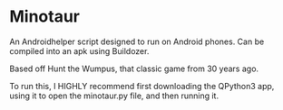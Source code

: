 # Minotaur
An Androidhelper script designed to run on Android phones. Can be compiled into an apk using Buildozer.

Based off Hunt the Wumpus, that classic game from 30 years ago.

To run this, I HIGHLY recommend first downloading the QPython3 app, using it to open the minotaur.py file, and then running it.
